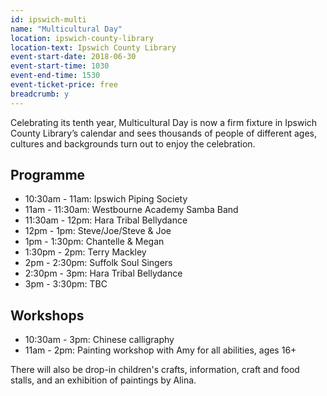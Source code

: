 ```yaml
---
id: ipswich-multi
name: "Multicultural Day"
location: ipswich-county-library
location-text: Ipswich County Library
event-start-date: 2018-06-30
event-start-time: 1030
event-end-time: 1530
event-ticket-price: free
breadcrumb: y
---
```


Celebrating its tenth year, Multicultural Day is now a firm fixture in Ipswich County Library’s calendar and sees thousands of people of different ages, cultures and backgrounds turn out to enjoy the celebration.

## Programme

* 10:30am - 11am: Ipswich Piping Society
* 11am - 11:30am: Westbourne Academy Samba Band
* 11:30am - 12pm: Hara Tribal Bellydance
* 12pm - 1pm: Steve/Joe/Steve & Joe
* 1pm - 1:30pm: Chantelle & Megan
* 1:30pm - 2pm: Terry Mackley
* 2pm - 2:30pm: Suffolk Soul Singers
* 2:30pm - 3pm: Hara Tribal Bellydance
* 3pm - 3:30pm: TBC

## Workshops

* 10:30am - 3pm: Chinese calligraphy
* 11am - 2pm: Painting workshop with Amy for all abilities, ages 16+

There will also be drop-in children's crafts, information, craft and food stalls, and an exhibition of paintings by Alina.
